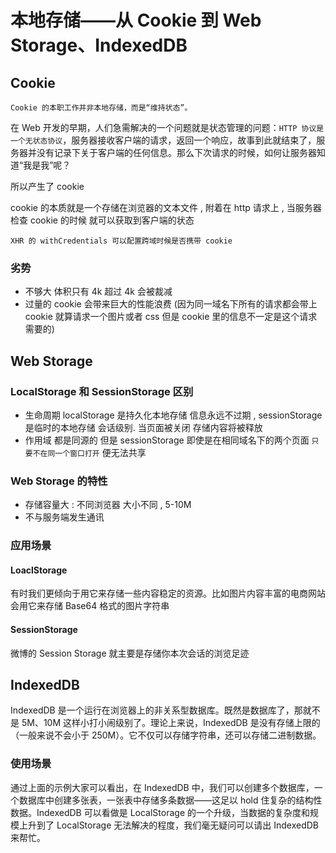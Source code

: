 # 本地存储——从 Cookie 到 Web Storage、IndexedDB

## Cookie

`Cookie 的本职工作并非本地存储，而是“维持状态”。`

在 Web 开发的早期，人们急需解决的一个问题就是状态管理的问题：`HTTP 协议是一个无状态协议`，服务器接收客户端的请求，返回一个响应，故事到此就结束了，服务器并没有记录下关于客户端的任何信息。那么下次请求的时候，如何让服务器知道“我是我”呢？

所以产生了 cookie

cookie 的本质就是一个存储在浏览器的文本文件 , 附着在 http 请求上 , 当服务器检查 cookie 的时候 就可以获取到客户端的状态

`XHR 的 withCredentials 可以配置跨域时候是否携带 cookie`

### 劣势

- 不够大 体积只有 4k 超过 4k 会被裁减
- 过量的 cookie 会带来巨大的性能浪费 (因为同一域名下所有的请求都会带上 cookie 就算请求一个图片或者 css 但是 cookie 里的信息不一定是这个请求需要的)

## Web Storage

### LocalStorage 和 SessionStorage 区别

- 生命周期
  localStorage 是持久化本地存储 信息永远不过期 , sessionStorage 是临时的本地存储 会话级别. 当页面被关闭 存储内容将被释放
- 作用域
  都是同源的 但是 sessionStorage 即使是在相同域名下的两个页面 `只要不在同一个窗口打开` 便无法共享

### Web Storage 的特性

- 存储容量大 : 不同浏览器 大小不同 , 5-10M
- 不与服务端发生通讯

### 应用场景

#### LoaclStorage

有时我们更倾向于用它来存储一些内容稳定的资源。比如图片内容丰富的电商网站会用它来存储 Base64 格式的图片字符串

#### SessionStorage

微博的 Session Storage 就主要是存储你本次会话的浏览足迹

## IndexedDB

IndexedDB 是一个运行在浏览器上的非关系型数据库。既然是数据库了，那就不是 5M、10M 这样小打小闹级别了。理论上来说，IndexedDB 是没有存储上限的（一般来说不会小于 250M）。它不仅可以存储字符串，还可以存储二进制数据。

### 使用场景

通过上面的示例大家可以看出，在 IndexedDB 中，我们可以创建多个数据库，一个数据库中创建多张表，一张表中存储多条数据——这足以 hold 住复杂的结构性数据。IndexedDB 可以看做是 LocalStorage 的一个升级，当数据的复杂度和规模上升到了 LocalStorage 无法解决的程度，我们毫无疑问可以请出 IndexedDB 来帮忙。
